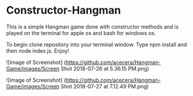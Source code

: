# Constructor-Hangman

This is a simple Hangman game done with constructor methods and is played on the terminal for apple os and bash for windows os.

To begin clone repository into your terminal window.
Type npm install and then node index.js.
Enjoy!

![Image of Screenshot] (https://github.com/acecera/Hangman-Game/images/Screen Shot 2018-07-26 at 5.36.15 PM.png)

![Image of Screenshot] (https://github.com/acecera/Hangman-Game/images/Screen Shot 2018-07-27 at 7.12.49 PM.png)

